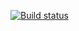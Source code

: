 [![Build status](https://ci.appveyor.com/api/projects/status/daphmalp7dn6bm3a/branch/master?svg=true)](https://ci.appveyor.com/project/AlexBloom2022/aqa2-1/branch/master)
